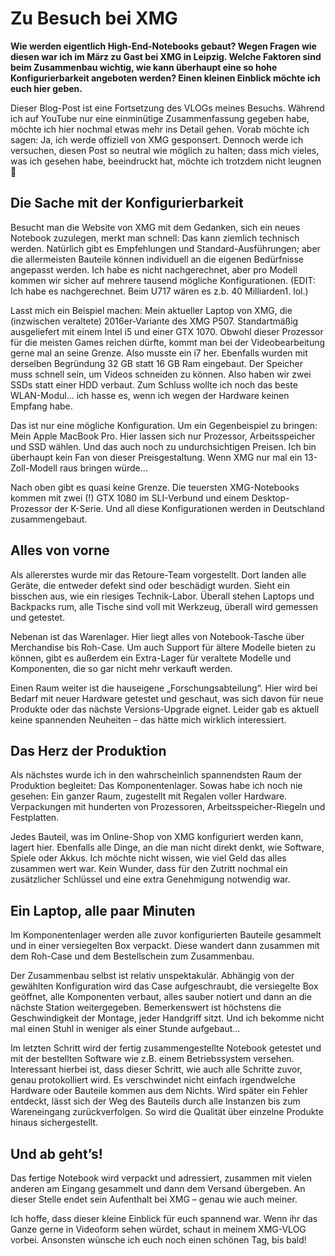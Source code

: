 # Zu Besuch bei XMG

**Wie werden eigentlich High-End-Notebooks gebaut? Wegen Fragen wie diesen war ich im März zu Gast bei XMG in Leipzig. Welche Faktoren sind beim Zusammenbau wichtig, wie kann überhaupt eine so hohe Konfigurierbarkeit angeboten werden? Einen kleinen Einblick möchte ich euch hier geben.**
 

Dieser Blog-Post ist eine Fortsetzung des VLOGs meines Besuchs. Während ich auf YouTube nur eine einminütige Zusammenfassung gegeben habe, möchte ich hier nochmal etwas mehr ins Detail gehen. Vorab möchte ich sagen: Ja, ich werde offiziell von XMG gesponsert. Dennoch werde ich versuchen, diesen Post so neutral wie möglich zu halten; dass mich vieles, was ich gesehen habe, beeindruckt hat, möchte ich trotzdem nicht leugnen 🙂

 

## Die Sache mit der Konfigurierbarkeit
Besucht man die Website von XMG mit dem Gedanken, sich ein neues Notebook zuzulegen, merkt man schnell: Das kann ziemlich technisch werden. Natürlich gibt es Empfehlungen und Standard-Ausführungen; aber die allermeisten Bauteile können individuell an die eigenen Bedürfnisse angepasst werden. Ich habe es nicht nachgerechnet, aber pro Modell kommen wir sicher auf mehrere tausend mögliche Konfigurationen. (EDIT: Ich habe es nachgerechnet. Beim U717 wären es z.b. 40 Milliarden1. lol.)

 

Lasst mich ein Beispiel machen: Mein aktueller Laptop von XMG, die (inzwischen veraltete) 2016er-Variante des XMG P507. Standartmäßig ausgeliefert mit einem Intel i5 und einer GTX 1070. Obwohl dieser Prozessor für die meisten Games reichen dürfte, kommt man bei der Videobearbeitung gerne mal an seine Grenze. Also musste ein i7 her. Ebenfalls wurden mit derselben Begründung 32 GB statt 16 GB Ram eingebaut. Der Speicher muss schnell sein, um Videos schneiden zu können. Also haben wir zwei SSDs statt einer HDD verbaut. Zum Schluss wollte ich noch das beste WLAN-Modul… ich hasse es, wenn ich wegen der Hardware keinen Empfang habe.

 

Das ist nur eine mögliche Konfiguration. Um ein Gegenbeispiel zu bringen: Mein Apple MacBook Pro. Hier lassen sich nur Prozessor, Arbeitsspeicher und SSD wählen. Und das auch noch zu undurchsichtigen Preisen. Ich bin überhaupt kein Fan von dieser Preisgestaltung. Wenn XMG nur mal ein 13-Zoll-Modell raus bringen würde…

 

Nach oben gibt es quasi keine Grenze. Die teuersten XMG-Notebooks kommen mit zwei (!) GTX 1080 im SLI-Verbund und einem Desktop-Prozessor der K-Serie. Und all diese Konfigurationen werden in Deutschland zusammengebaut.

 

## Alles von vorne
Als allererstes wurde mir das Retoure-Team vorgestellt. Dort landen alle Geräte, die entweder defekt sind oder beschädigt wurden. Sieht ein bisschen aus, wie ein riesiges Technik-Labor. Überall stehen Laptops und Backpacks rum, alle Tische sind voll mit Werkzeug, überall wird gemessen und getestet.

 

Nebenan ist das Warenlager. Hier liegt alles von Notebook-Tasche über Merchandise bis Roh-Case. Um auch Support für ältere Modelle bieten zu können, gibt es außerdem ein Extra-Lager für veraltete Modelle und Komponenten, die so gar nicht mehr verkauft werden.

 

Einen Raum weiter ist die hauseigene „Forschungsabteilung“. Hier wird bei Bedarf mit neuer Hardware getestet und geschaut, was sich davon für neue Produkte oder das nächste Versions-Upgrade eignet. Leider gab es aktuell keine spannenden Neuheiten – das hätte mich wirklich interessiert.

 

## Das Herz der Produktion
Als nächstes wurde ich in den wahrscheinlich spannendsten Raum der Produktion begleitet: Das Komponentenlager. Sowas habe ich noch nie gesehen: Ein ganzer Raum, zugestellt mit Regalen voller Hardware. Verpackungen mit hunderten von Prozessoren, Arbeitsspeicher-Riegeln und Festplatten.

 

Jedes Bauteil, was im Online-Shop von XMG konfiguriert werden kann, lagert hier. Ebenfalls alle Dinge, an die man nicht direkt denkt, wie Software, Spiele oder Akkus. Ich möchte nicht wissen, wie viel Geld das alles zusammen wert war. Kein Wunder, dass für den Zutritt nochmal ein zusätzlicher Schlüssel und eine extra Genehmigung notwendig war.

 

## Ein Laptop, alle paar Minuten
Im Komponentenlager werden alle zuvor konfigurierten Bauteile gesammelt und in einer versiegelten Box verpackt. Diese wandert dann zusammen mit dem Roh-Case und dem Bestellschein zum Zusammenbau.

 

Der Zusammenbau selbst ist relativ unspektakulär. Abhängig von der gewählten Konfiguration wird das Case aufgeschraubt, die versiegelte Box geöffnet, alle Komponenten verbaut, alles sauber notiert und dann an die nächste Station weitergegeben. Bemerkenswert ist höchstens die Geschwindigkeit der Montage, jeder Handgriff sitzt. Und ich bekomme nicht mal einen Stuhl in weniger als einer Stunde aufgebaut…

 

Im letzten Schritt wird der fertig zusammengestellte Notebook getestet und mit der bestellten Software wie z.B. einem Betriebssystem versehen. Interessant hierbei ist, dass dieser Schritt, wie auch alle Schritte zuvor, genau protokolliert wird. Es verschwindet nicht einfach irgendwelche Hardware oder Bauteile kommen aus dem Nichts. Wird später ein Fehler entdeckt, lässt sich der Weg des Bauteils durch alle Instanzen bis zum Wareneingang zurückverfolgen. So wird die Qualität über einzelne Produkte hinaus sichergestellt.

 

## Und ab geht’s!
Das fertige Notebook wird verpackt und adressiert, zusammen mit vielen anderen am Eingang gesammelt und dann dem Versand übergeben. An dieser Stelle endet sein Aufenthalt bei XMG – genau wie auch meiner.

 

Ich hoffe, dass dieser kleine Einblick für euch spannend war. Wenn ihr das Ganze gerne in Videoform sehen würdet, schaut in meinem XMG-VLOG vorbei. Ansonsten wünsche ich euch noch einen schönen Tag, bis bald!